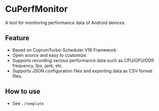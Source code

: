 # CuPerfMonitor
A tool for monitoring performance data of Android devices.  

## Feature
- Based on CuprumTurbo-Scheduler V16 Framework.
- Open source and easy to customize.
- Supports recording various performance data such as CPU/GPU/DDR frequency, fps, jank, etc.
- Supports JSON configuration files and exporting data as CSV format files.

## How to use
- See `./template`
